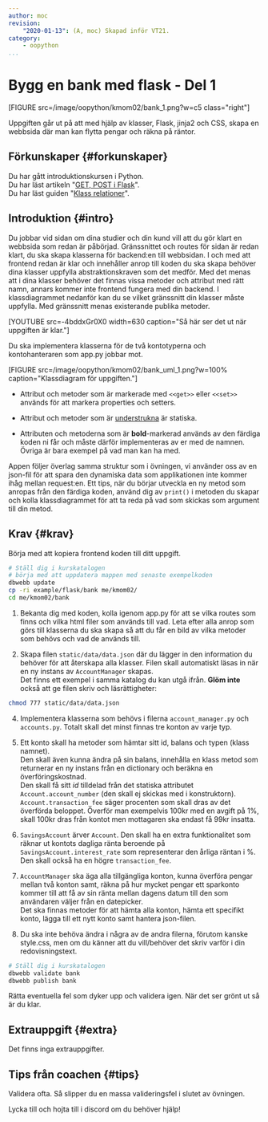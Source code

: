 ```yaml
---
author: moc
revision:
    "2020-01-13": (A, moc) Skapad inför VT21.
category:
    - oopython
...
```

Bygg en bank med flask - Del 1
===================================

[FIGURE src=/image/oopython/kmom02/bank_1.png?w=c5 class="right"]

Uppgiften går ut på att med hjälp av klasser, Flask, jinja2 och CSS, skapa en webbsida där man kan flytta pengar och räkna på räntor.

<!--more-->


Förkunskaper {#forkunskaper}
-----------------------

Du har gått introduktionskursen i Python.  
Du har läst artikeln "[GET, POST i Flask](kunskap/flask-get-post)".  
Du har läst guiden "[Klass relationer](guide/kom-igang-med-objektorienterad-programmering-i-python)".  



Introduktion {#intro}
-----------------------    

Du jobbar vid sidan om dina studier och din kund vill att du gör klart en webbsida som redan är påbörjad. Gränssnittet och routes för sidan är redan klart, du ska skapa klasserna för backend:en till webbsidan. I och med att frontend redan är klar och innehåller anrop till koden du ska skapa behöver dina klasser uppfylla abstraktionskraven som det medför. Med det menas att i dina klasser behöver det finnas vissa metoder och attribut med rätt namn, annars kommer inte frontend fungera med din backend. I klassdiagrammet nedanför kan du se vilket gränssnitt din klasser måste uppfylla. Med gränssnitt menas existerande publika metoder.

[YOUTUBE src=-4bddxGr0X0 width=630 caption="Så här ser det ut när uppgiften är klar."]

Du ska implementera klasserna för de två kontotyperna och kontohanteraren som app.py jobbar mot.

[FIGURE src=/image/oopython/kmom02/bank_uml_1.png?w=100% caption="Klassdiagram för uppgiften."]

- Attribut och metoder som är markerade med `<<get>>` eller `<<set>>` används för att markera properties och setters.  

- Attribut och metoder som är <u>understrukna</u> är statiska.  

- Attributen och metoderna som är **bold**-markerad används av den färdiga koden ni får och måste därför implementeras av er med de namnen.  
Övriga är bara exempel på vad man kan ha med.

<!-- [YOUTUBE src=GBmyT_TntXA width=630 caption="Andreas förklarar klassdiagrammet och koden som ska skrivas."] -->

Appen följer överlag samma struktur som i övningen, vi använder oss av en json-fil för att spara den dynamiska data som applikationen inte kommer ihåg mellan request:en. Ett tips, när du börjar utveckla en ny metod som anropas från den färdiga koden, använd dig av `print()` i metoden du skapar och kolla klassdiagrammet för att ta reda på vad som skickas som argument till din metod.

<!-- [YOUTUBE src=rqfqn29glIo width=630 caption="Hur ska man börja med bank uppgiften?"] -->

Krav {#krav}
-----------------------

Börja med att kopiera frontend koden till ditt uppgift.

```bash
# Ställ dig i kurskatalogen
# börja med att uppdatera mappen med senaste exempelkoden
dbwebb update
cp -ri example/flask/bank me/kmom02/
cd me/kmom02/bank
```

1. Bekanta dig med koden, kolla igenom app.py för att se vilka routes som finns och vilka html filer som används till vad. Leta efter alla anrop som görs till klasserna du ska skapa så att du får en bild av vilka metoder som behövs och vad de används till.

1. Skapa filen `static/data/data.json` där du lägger in den information du behöver för att återskapa alla klasser. Filen skall automatiskt läsas in när en ny instans av `AccountManager` skapas.  
Det finns ett exempel i samma katalog du kan utgå ifrån. **Glöm inte** också att ge filen skriv och läsrättigheter:

```bash
chmod 777 static/data/data.json
```

4. Implementera klasserna som behövs i filerna `account_manager.py` och `accounts.py`. Totalt skall det minst finnas tre konton av varje typ.

1. Ett konto skall ha metoder som hämtar sitt id, balans och typen (klass namnet).  
Den skall även kunna ändra på sin balans, innehålla en klass metod som returnerar en ny instans från en dictionary och beräkna en överföringskostnad.  
Den skall få sitt *id* tilldelad från det statiska attributet `Account.account_number` (den skall ej skickas med i konstruktorn).  
`Account.transaction_fee` säger procenten som skall dras av det överförda beloppet. Överför man exempelvis 100kr med en avgift på 1%, skall 100kr dras från kontot men mottagaren ska endast få 99kr insatta.

1. `SavingsAccount` ärver `Account`. Den skall ha en extra funktionalitet som räknar ut kontots dagliga ränta beroende på `SavingsAccount.interest_rate` som representerar den årliga räntan i %. Den skall också ha en högre `transaction_fee`.

1. `AccountManager` ska äga alla tillgängliga konton, kunna överföra pengar mellan två konton samt, räkna på hur mycket pengar ett sparkonto kommer till att få av sin ränta mellan dagens datum till den som användaren väljer från en datepicker.  
Det ska finnas metoder för att hämta alla konton, hämta ett specifikt konto, lägga till ett nytt konto samt hantera json-filen.


1. Du ska inte behöva ändra i några av de andra filerna, förutom kanske style.css, men om du känner att du vill/behöver det skriv varför i din redovisningstext.


```bash
# Ställ dig i kurskatalogen
dbwebb validate bank
dbwebb publish bank
```

Rätta eventuella fel som dyker upp och validera igen. När det ser grönt ut så är du klar.



Extrauppgift {#extra}
-----------------------

Det finns inga extrauppgifter.



Tips från coachen {#tips}
-----------------------

Validera ofta. Så slipper du en massa valideringsfel i slutet av övningen.

Lycka till och hojta till i discord om du behöver hjälp!
